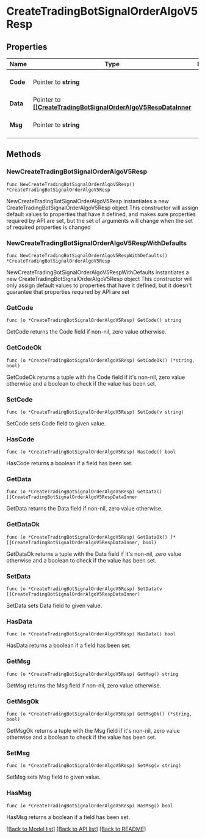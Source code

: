 # CreateTradingBotSignalOrderAlgoV5Resp

## Properties

Name | Type | Description | Notes
------------ | ------------- | ------------- | -------------
**Code** | Pointer to **string** |  | [optional] [default to ""]
**Data** | Pointer to [**[]CreateTradingBotSignalOrderAlgoV5RespDataInner**](CreateTradingBotSignalOrderAlgoV5RespDataInner.md) |  | [optional] 
**Msg** | Pointer to **string** |  | [optional] [default to ""]

## Methods

### NewCreateTradingBotSignalOrderAlgoV5Resp

`func NewCreateTradingBotSignalOrderAlgoV5Resp() *CreateTradingBotSignalOrderAlgoV5Resp`

NewCreateTradingBotSignalOrderAlgoV5Resp instantiates a new CreateTradingBotSignalOrderAlgoV5Resp object
This constructor will assign default values to properties that have it defined,
and makes sure properties required by API are set, but the set of arguments
will change when the set of required properties is changed

### NewCreateTradingBotSignalOrderAlgoV5RespWithDefaults

`func NewCreateTradingBotSignalOrderAlgoV5RespWithDefaults() *CreateTradingBotSignalOrderAlgoV5Resp`

NewCreateTradingBotSignalOrderAlgoV5RespWithDefaults instantiates a new CreateTradingBotSignalOrderAlgoV5Resp object
This constructor will only assign default values to properties that have it defined,
but it doesn't guarantee that properties required by API are set

### GetCode

`func (o *CreateTradingBotSignalOrderAlgoV5Resp) GetCode() string`

GetCode returns the Code field if non-nil, zero value otherwise.

### GetCodeOk

`func (o *CreateTradingBotSignalOrderAlgoV5Resp) GetCodeOk() (*string, bool)`

GetCodeOk returns a tuple with the Code field if it's non-nil, zero value otherwise
and a boolean to check if the value has been set.

### SetCode

`func (o *CreateTradingBotSignalOrderAlgoV5Resp) SetCode(v string)`

SetCode sets Code field to given value.

### HasCode

`func (o *CreateTradingBotSignalOrderAlgoV5Resp) HasCode() bool`

HasCode returns a boolean if a field has been set.

### GetData

`func (o *CreateTradingBotSignalOrderAlgoV5Resp) GetData() []CreateTradingBotSignalOrderAlgoV5RespDataInner`

GetData returns the Data field if non-nil, zero value otherwise.

### GetDataOk

`func (o *CreateTradingBotSignalOrderAlgoV5Resp) GetDataOk() (*[]CreateTradingBotSignalOrderAlgoV5RespDataInner, bool)`

GetDataOk returns a tuple with the Data field if it's non-nil, zero value otherwise
and a boolean to check if the value has been set.

### SetData

`func (o *CreateTradingBotSignalOrderAlgoV5Resp) SetData(v []CreateTradingBotSignalOrderAlgoV5RespDataInner)`

SetData sets Data field to given value.

### HasData

`func (o *CreateTradingBotSignalOrderAlgoV5Resp) HasData() bool`

HasData returns a boolean if a field has been set.

### GetMsg

`func (o *CreateTradingBotSignalOrderAlgoV5Resp) GetMsg() string`

GetMsg returns the Msg field if non-nil, zero value otherwise.

### GetMsgOk

`func (o *CreateTradingBotSignalOrderAlgoV5Resp) GetMsgOk() (*string, bool)`

GetMsgOk returns a tuple with the Msg field if it's non-nil, zero value otherwise
and a boolean to check if the value has been set.

### SetMsg

`func (o *CreateTradingBotSignalOrderAlgoV5Resp) SetMsg(v string)`

SetMsg sets Msg field to given value.

### HasMsg

`func (o *CreateTradingBotSignalOrderAlgoV5Resp) HasMsg() bool`

HasMsg returns a boolean if a field has been set.


[[Back to Model list]](../README.md#documentation-for-models) [[Back to API list]](../README.md#documentation-for-api-endpoints) [[Back to README]](../README.md)


